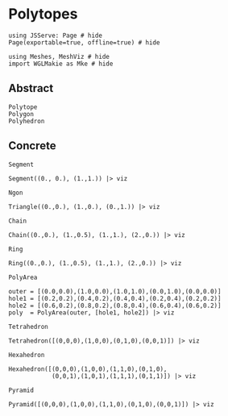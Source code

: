 # Polytopes

```@example polytopes
using JSServe: Page # hide
Page(exportable=true, offline=true) # hide
```

```@example polytopes
using Meshes, MeshViz # hide
import WGLMakie as Mke # hide
```

## Abstract

```@docs
Polytope
Polygon
Polyhedron
```

## Concrete

```@docs
Segment
```

```@example polytopes
Segment((0., 0.), (1.,1.)) |> viz
```

```@docs
Ngon
```

```@example polytopes
Triangle((0.,0.), (1.,0.), (0.,1.)) |> viz
```

```@docs
Chain
```

```@example polytopes
Chain((0.,0.), (1.,0.5), (1.,1.), (2.,0.)) |> viz
```

```@docs
Ring
```

```@example polytopes
Ring((0.,0.), (1.,0.5), (1.,1.), (2.,0.)) |> viz
```

```@docs
PolyArea
```

```@example polytopes
outer = [(0.0,0.0),(1.0,0.0),(1.0,1.0),(0.0,1.0),(0.0,0.0)]
hole1 = [(0.2,0.2),(0.4,0.2),(0.4,0.4),(0.2,0.4),(0.2,0.2)]
hole2 = [(0.6,0.2),(0.8,0.2),(0.8,0.4),(0.6,0.4),(0.6,0.2)]
poly  = PolyArea(outer, [hole1, hole2]) |> viz
```

```@docs
Tetrahedron
```

```@example polytopes
Tetrahedron([(0,0,0),(1,0,0),(0,1,0),(0,0,1)]) |> viz
```

```@docs
Hexahedron
```

```@example polytopes
Hexahedron([(0,0,0),(1,0,0),(1,1,0),(0,1,0),
            (0,0,1),(1,0,1),(1,1,1),(0,1,1)]) |> viz
```

```@docs
Pyramid
```

```@example polytopes
Pyramid([(0,0,0),(1,0,0),(1,1,0),(0,1,0),(0,0,1)]) |> viz
```